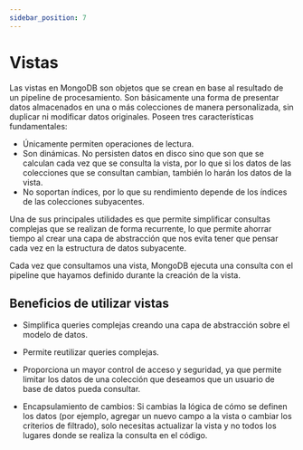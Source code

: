 ```yaml
---
sidebar_position: 7
---
```


# Vistas
Las vistas en MongoDB son objetos que se crean en base al resultado de un pipeline de procesamiento. Son básicamente una forma de presentar datos almacenados en una o más colecciones de manera personalizada, sin duplicar ni modificar datos originales. Poseen tres características fundamentales:

- Únicamente permiten operaciones de lectura.
- Son dinámicas. No persisten datos en disco sino que son que se calculan cada vez que se consulta la vista, por lo que si los datos de las colecciones que se consultan cambian, también lo harán los datos de la vista.
- No soportan índices, por lo que su rendimiento depende de los índices de las colecciones subyacentes.

Una de sus principales utilidades es que permite simplificar consultas complejas que se realizan de forma recurrente, lo que permite ahorrar tiempo al crear una capa de abstracción que nos evita tener que pensar cada vez en la estructura de datos subyacente.

Cada vez que consultamos una vista, MongoDB ejecuta una consulta con el pipeline que hayamos definido durante la creación de la vista.

## Beneficios de utilizar vistas

- Simplifica queries complejas creando una capa de abstracción sobre el modelo de datos.

- Permite reutilizar queries complejas.

- Proporciona un mayor control de acceso y seguridad, ya que permite limitar los datos de una colección que deseamos que un usuario de base de datos pueda consultar.

- Encapsulamiento de cambios: Si cambias la lógica de cómo se definen los datos (por ejemplo, agregar un nuevo campo a la vista o cambiar los criterios de filtrado), solo necesitas actualizar la vista y no todos los lugares donde se realiza la consulta en el código.